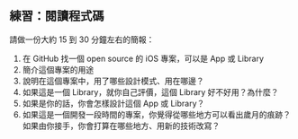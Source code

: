 練習：閱讀程式碼
----------------

請做一份大約 15 到 30 分鐘左右的簡報：

1. 在 GitHub 找一個 open source 的 iOS 專案，可以是 App 或 Library
2. 簡介這個專案的用途
3. 說明在這個專案中，用了哪些設計模式、用在哪邊？
4. 如果這是一個 Library，就你自己評價，這個 Library 好不好用？為什麼？
5. 如果是你的話，你會怎樣設計這個 App 或 Library？
6. 如果這是一個開發一段時間的專案，你覺得從哪些地方可以看出歲月的痕跡？
   如果由你接手，你會打算在哪些地方、用新的技術改寫？
